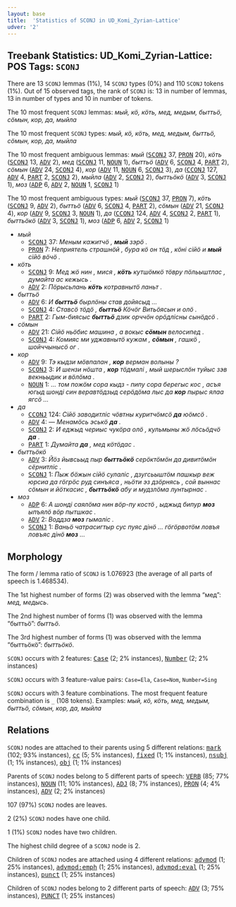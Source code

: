 ```yaml
---
layout: base
title:  'Statistics of SCONJ in UD_Komi_Zyrian-Lattice'
udver: '2'
---
```


## Treebank Statistics: UD_Komi_Zyrian-Lattice: POS Tags: `SCONJ`

There are 13 `SCONJ` lemmas (1%), 14 `SCONJ` types (0%) and 110 `SCONJ` tokens (1%).
Out of 15 observed tags, the rank of `SCONJ` is: 13 in number of lemmas, 13 in number of types and 10 in number of tokens.

The 10 most frequent `SCONJ` lemmas: <em>мый, кӧ, кӧть, мед, медым, быттьӧ, сӧмын, кор, да, мыйла</em>

The 10 most frequent `SCONJ` types:  <em>мый, кӧ, кӧть, мед, медым, быттьӧ, сӧмын, кор, да, мыйла</em>

The 10 most frequent ambiguous lemmas: <em>мый</em> (<tt><a href="kpv_lattice-pos-SCONJ.html">SCONJ</a></tt> 37, <tt><a href="kpv_lattice-pos-PRON.html">PRON</a></tt> 20), <em>кӧть</em> (<tt><a href="kpv_lattice-pos-SCONJ.html">SCONJ</a></tt> 13, <tt><a href="kpv_lattice-pos-ADV.html">ADV</a></tt> 2), <em>мед</em> (<tt><a href="kpv_lattice-pos-SCONJ.html">SCONJ</a></tt> 11, <tt><a href="kpv_lattice-pos-NOUN.html">NOUN</a></tt> 1), <em>быттьӧ</em> (<tt><a href="kpv_lattice-pos-ADV.html">ADV</a></tt> 6, <tt><a href="kpv_lattice-pos-SCONJ.html">SCONJ</a></tt> 4, <tt><a href="kpv_lattice-pos-PART.html">PART</a></tt> 2), <em>сӧмын</em> (<tt><a href="kpv_lattice-pos-ADV.html">ADV</a></tt> 24, <tt><a href="kpv_lattice-pos-SCONJ.html">SCONJ</a></tt> 4), <em>кор</em> (<tt><a href="kpv_lattice-pos-ADV.html">ADV</a></tt> 11, <tt><a href="kpv_lattice-pos-NOUN.html">NOUN</a></tt> 6, <tt><a href="kpv_lattice-pos-SCONJ.html">SCONJ</a></tt> 3), <em>да</em> (<tt><a href="kpv_lattice-pos-CCONJ.html">CCONJ</a></tt> 127, <tt><a href="kpv_lattice-pos-ADV.html">ADV</a></tt> 4, <tt><a href="kpv_lattice-pos-PART.html">PART</a></tt> 2, <tt><a href="kpv_lattice-pos-SCONJ.html">SCONJ</a></tt> 2), <em>мыйла</em> (<tt><a href="kpv_lattice-pos-ADV.html">ADV</a></tt> 2, <tt><a href="kpv_lattice-pos-SCONJ.html">SCONJ</a></tt> 2), <em>быттьӧкӧ</em> (<tt><a href="kpv_lattice-pos-ADV.html">ADV</a></tt> 3, <tt><a href="kpv_lattice-pos-SCONJ.html">SCONJ</a></tt> 1), <em>моз</em> (<tt><a href="kpv_lattice-pos-ADP.html">ADP</a></tt> 6, <tt><a href="kpv_lattice-pos-ADV.html">ADV</a></tt> 2, <tt><a href="kpv_lattice-pos-NOUN.html">NOUN</a></tt> 1, <tt><a href="kpv_lattice-pos-SCONJ.html">SCONJ</a></tt> 1)

The 10 most frequent ambiguous types:  <em>мый</em> (<tt><a href="kpv_lattice-pos-SCONJ.html">SCONJ</a></tt> 37, <tt><a href="kpv_lattice-pos-PRON.html">PRON</a></tt> 7), <em>кӧть</em> (<tt><a href="kpv_lattice-pos-SCONJ.html">SCONJ</a></tt> 9, <tt><a href="kpv_lattice-pos-ADV.html">ADV</a></tt> 2), <em>быттьӧ</em> (<tt><a href="kpv_lattice-pos-ADV.html">ADV</a></tt> 6, <tt><a href="kpv_lattice-pos-SCONJ.html">SCONJ</a></tt> 4, <tt><a href="kpv_lattice-pos-PART.html">PART</a></tt> 2), <em>сӧмын</em> (<tt><a href="kpv_lattice-pos-ADV.html">ADV</a></tt> 21, <tt><a href="kpv_lattice-pos-SCONJ.html">SCONJ</a></tt> 4), <em>кор</em> (<tt><a href="kpv_lattice-pos-ADV.html">ADV</a></tt> 9, <tt><a href="kpv_lattice-pos-SCONJ.html">SCONJ</a></tt> 3, <tt><a href="kpv_lattice-pos-NOUN.html">NOUN</a></tt> 1), <em>да</em> (<tt><a href="kpv_lattice-pos-CCONJ.html">CCONJ</a></tt> 124, <tt><a href="kpv_lattice-pos-ADV.html">ADV</a></tt> 4, <tt><a href="kpv_lattice-pos-SCONJ.html">SCONJ</a></tt> 2, <tt><a href="kpv_lattice-pos-PART.html">PART</a></tt> 1), <em>быттьӧкӧ</em> (<tt><a href="kpv_lattice-pos-ADV.html">ADV</a></tt> 3, <tt><a href="kpv_lattice-pos-SCONJ.html">SCONJ</a></tt> 1), <em>моз</em> (<tt><a href="kpv_lattice-pos-ADP.html">ADP</a></tt> 6, <tt><a href="kpv_lattice-pos-ADV.html">ADV</a></tt> 2, <tt><a href="kpv_lattice-pos-SCONJ.html">SCONJ</a></tt> 1)


* <em>мый</em>
  * <tt><a href="kpv_lattice-pos-SCONJ.html">SCONJ</a></tt> 37: <em>Меным кажитчӧ , <b>мый</b> зэрӧ .</em>
  * <tt><a href="kpv_lattice-pos-PRON.html">PRON</a></tt> 7: <em>Неприятель страшнӧй , бура кӧ он тӧд , кӧні сійӧ и <b>мый</b> сійӧ вӧчӧ .</em>
* <em>кӧть</em>
  * <tt><a href="kpv_lattice-pos-SCONJ.html">SCONJ</a></tt> 9: <em>Мед жӧ нин , мися , <b>кӧть</b> кутшӧмкӧ тӧвру пӧльыштлас , думайта ас кежысь .</em>
  * <tt><a href="kpv_lattice-pos-ADV.html">ADV</a></tt> 2: <em>Пӧрысьлань <b>кӧть</b> котравнытӧ ланьт .</em>
* <em>быттьӧ</em>
  * <tt><a href="kpv_lattice-pos-ADV.html">ADV</a></tt> 6: <em>И <b>быттьӧ</b> бырлӧны став дойясыд ...</em>
  * <tt><a href="kpv_lattice-pos-SCONJ.html">SCONJ</a></tt> 4: <em>Ставсӧ тӧдӧ , <b>быттьӧ</b> Кӧчӧг Витьӧясын и олӧ .</em>
  * <tt><a href="kpv_lattice-pos-PART.html">PART</a></tt> 2: <em>Гым-биясыс <b>быттьӧ</b> дзик орччӧн орӧдлісны сынӧдсӧ .</em>
* <em>сӧмын</em>
  * <tt><a href="kpv_lattice-pos-ADV.html">ADV</a></tt> 21: <em>Сійӧ ньӧбис машина , а вокыс <b>сӧмын</b> велосипед .</em>
  * <tt><a href="kpv_lattice-pos-SCONJ.html">SCONJ</a></tt> 4: <em>Комияс ми уджавнытӧ кужам , <b>сӧмын</b> , гашкӧ , шойччынысӧ ог .</em>
* <em>кор</em>
  * <tt><a href="kpv_lattice-pos-ADV.html">ADV</a></tt> 9: <em>Тэ кыдзи мӧвпалан , <b>кор</b> верман волыны ?</em>
  * <tt><a href="kpv_lattice-pos-SCONJ.html">SCONJ</a></tt> 3: <em>И шензи нӧшта , <b>кор</b> тӧдмалі , мый шерыслӧн туйыс зэв векньыдик и вӧлӧма .</em>
  * <tt><a href="kpv_lattice-pos-NOUN.html">NOUN</a></tt> 1: <em>... том пожӧм сора кыдз - пипу сора берегыс кос , асъя югыд шонді син веравтӧдзыд серӧдӧма лыс да <b>кор</b> пырыс ялаа ягсӧ ...</em>
* <em>да</em>
  * <tt><a href="kpv_lattice-pos-CCONJ.html">CCONJ</a></tt> 124: <em>Сійӧ заводитліс чӧвтны куритчӧмсӧ <b>да</b> юӧмсӧ .</em>
  * <tt><a href="kpv_lattice-pos-ADV.html">ADV</a></tt> 4: <em>— Менамӧсь эськӧ <b>да</b> .</em>
  * <tt><a href="kpv_lattice-pos-SCONJ.html">SCONJ</a></tt> 2: <em>И еджыд чериыс чукӧра олӧ , кульмыны жӧ лӧсьӧдчӧ <b>да</b> .</em>
  * <tt><a href="kpv_lattice-pos-PART.html">PART</a></tt> 1: <em>Думайта <b>да</b> , мед кӧтӧдас .</em>
* <em>быттьӧкӧ</em>
  * <tt><a href="kpv_lattice-pos-ADV.html">ADV</a></tt> 3: <em>Йӧз йывсьыд пыр <b>быттьӧкӧ</b> серӧктӧмӧн да дивитӧмӧн сёрнитліс .</em>
  * <tt><a href="kpv_lattice-pos-SCONJ.html">SCONJ</a></tt> 1: <em>Пыж бӧжын сійӧ сулаліс , дзугсьыштӧм пашкыр веж юрсиа да гӧгрӧс руд синъяса , ньӧти эз дзӧрнясь , сой выннас сӧмын и йӧткасис , <b>быттьӧкӧ</b> абу и мудзлӧма лунтырнас .</em>
* <em>моз</em>
  * <tt><a href="kpv_lattice-pos-ADP.html">ADP</a></tt> 6: <em>A шонді саялӧма нин вӧр-пу костӧ , ыджыд бипур <b>моз</b> ыпъялӧ вӧр пытшкас .</em>
  * <tt><a href="kpv_lattice-pos-ADV.html">ADV</a></tt> 2: <em>Воддза <b>моз</b> гымаліс .</em>
  * <tt><a href="kpv_lattice-pos-SCONJ.html">SCONJ</a></tt> 1: <em>Ваньӧ чатрасигтыр сус пуяс дінӧ ... гӧгӧрвотӧм ловъя ловъяс дінӧ <b>моз</b> ...</em>

## Morphology

The form / lemma ratio of `SCONJ` is 1.076923 (the average of all parts of speech is 1.468534).

The 1st highest number of forms (2) was observed with the lemma “мед”: <em>мед, медысь</em>.

The 2nd highest number of forms (1) was observed with the lemma “быттьӧ”: <em>быттьӧ</em>.

The 3rd highest number of forms (1) was observed with the lemma “быттьӧкӧ”: <em>быттьӧкӧ</em>.

`SCONJ` occurs with 2 features: <tt><a href="kpv_lattice-feat-Case.html">Case</a></tt> (2; 2% instances), <tt><a href="kpv_lattice-feat-Number.html">Number</a></tt> (2; 2% instances)

`SCONJ` occurs with 3 feature-value pairs: `Case=Ela`, `Case=Nom`, `Number=Sing`

`SCONJ` occurs with 3 feature combinations.
The most frequent feature combination is `_` (108 tokens).
Examples: <em>мый, кӧ, кӧть, мед, медым, быттьӧ, сӧмын, кор, да, мыйла</em>


## Relations

`SCONJ` nodes are attached to their parents using 5 different relations: <tt><a href="kpv_lattice-dep-mark.html">mark</a></tt> (102; 93% instances), <tt><a href="kpv_lattice-dep-cc.html">cc</a></tt> (5; 5% instances), <tt><a href="kpv_lattice-dep-fixed.html">fixed</a></tt> (1; 1% instances), <tt><a href="kpv_lattice-dep-nsubj.html">nsubj</a></tt> (1; 1% instances), <tt><a href="kpv_lattice-dep-obj.html">obj</a></tt> (1; 1% instances)

Parents of `SCONJ` nodes belong to 5 different parts of speech: <tt><a href="kpv_lattice-pos-VERB.html">VERB</a></tt> (85; 77% instances), <tt><a href="kpv_lattice-pos-NOUN.html">NOUN</a></tt> (11; 10% instances), <tt><a href="kpv_lattice-pos-ADJ.html">ADJ</a></tt> (8; 7% instances), <tt><a href="kpv_lattice-pos-PRON.html">PRON</a></tt> (4; 4% instances), <tt><a href="kpv_lattice-pos-ADV.html">ADV</a></tt> (2; 2% instances)

107 (97%) `SCONJ` nodes are leaves.

2 (2%) `SCONJ` nodes have one child.

1 (1%) `SCONJ` nodes have two children.

The highest child degree of a `SCONJ` node is 2.

Children of `SCONJ` nodes are attached using 4 different relations: <tt><a href="kpv_lattice-dep-advmod.html">advmod</a></tt> (1; 25% instances), <tt><a href="kpv_lattice-dep-advmod-emph.html">advmod:emph</a></tt> (1; 25% instances), <tt><a href="kpv_lattice-dep-advmod-eval.html">advmod:eval</a></tt> (1; 25% instances), <tt><a href="kpv_lattice-dep-punct.html">punct</a></tt> (1; 25% instances)

Children of `SCONJ` nodes belong to 2 different parts of speech: <tt><a href="kpv_lattice-pos-ADV.html">ADV</a></tt> (3; 75% instances), <tt><a href="kpv_lattice-pos-PUNCT.html">PUNCT</a></tt> (1; 25% instances)

